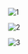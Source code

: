 ![1](https://github.com/nanthajoe/data-augmentation/assets/113364800/38554cee-a5f3-42b4-b988-7b4f25ecdcc5)

![2](https://github.com/nanthajoe/data-augmentation/assets/113364800/fae74dc2-5a42-4fa4-9810-f94db9441d27)

![3](https://github.com/nanthajoe/data-augmentation/assets/113364800/b6f0c771-21aa-46ff-8002-a6ca7dd696b5)
